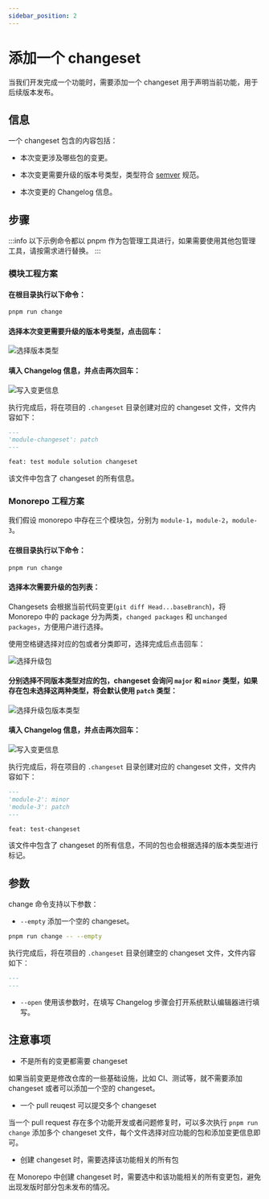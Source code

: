 ```yaml
---
sidebar_position: 2
---
```


# 添加一个 changeset

当我们开发完成一个功能时，需要添加一个 changeset 用于声明当前功能，用于后续版本发布。

## 信息

一个 changeset 包含的内容包括：

- 本次变更涉及哪些包的变更。

- 本次变更需要升级的版本号类型，类型符合 [semver](https://semver.org/) 规范。

- 本次变更的 Changelog 信息。

## 步骤

:::info
以下示例命令都以 pnpm 作为包管理工具进行，如果需要使用其他包管理工具，请按需求进行替换。
:::

### 模块工程方案

#### 在根目录执行以下命令：

```bash
pnpm run change
```

#### 选择本次变更需要升级的版本号类型，点击回车：

![选择版本类型](https://lf3-static.bytednsdoc.com/obj/eden-cn/zq-uylkvT/ljhwZthlaukjlkulzlp/changeset-select-version.png)

#### 填入 Changelog 信息，并点击两次回车：

![写入变更信息](https://lf3-static.bytednsdoc.com/obj/eden-cn/zq-uylkvT/ljhwZthlaukjlkulzlp/changeset-input-changelog.png)

执行完成后，将在项目的 `.changeset` 目录创建对应的 changeset 文件，文件内容如下：

```markdown
---
'module-changeset': patch
---

feat: test module solution changeset
```

该文件中包含了 changeset 的所有信息。

### Monorepo 工程方案

我们假设 monorepo 中存在三个模块包，分别为 `module-1`，`module-2`，`module-3`。

#### 在根目录执行以下命令：

```bash
pnpm run change
```

#### 选择本次需要升级的包列表：

Changesets 会根据当前代码变更(`git diff Head...baseBranch`)，将 Monorepo 中的 package 分为两类，`changed packages` 和 `unchanged packages`，方便用户进行选择。

使用空格键选择对应的包或者分类即可，选择完成后点击回车：

![选择升级包](https://lf3-static.bytednsdoc.com/obj/eden-cn/zq-uylkvT/ljhwZthlaukjlkulzlp/changeset-select-packages.png)

#### 分别选择不同版本类型对应的包，changeset 会询问 `major` 和 `minor` 类型，如果存在包未选择这两种类型，将会默认使用 `patch` 类型：

![选择升级包版本类型](https://lf3-static.bytednsdoc.com/obj/eden-cn/zq-uylkvT/ljhwZthlaukjlkulzlp/changeset-auto-select-patch.png)

#### 填入 Changelog 信息，并点击两次回车：

![写入变更信息](https://lf3-static.bytednsdoc.com/obj/eden-cn/zq-uylkvT/ljhwZthlaukjlkulzlp/changeset-input-changelog-monorepo.png)

执行完成后，将在项目的 `.changeset` 目录创建对应的 changeset 文件，文件内容如下：

```markdown
---
'module-2': minor
'module-3': patch
---

feat: test-changeset
```

该文件中包含了 changeset 的所有信息，不同的包也会根据选择的版本类型进行标记。

## 参数

change 命令支持以下参数：

- `--empty` 添加一个空的 changeset。

```bash
pnpm run change -- --empty
```

执行完成后，将在项目的 `.changeset` 目录创建空的 changeset 文件，文件内容如下：

```markdown
---
---
```

- `--open` 使用该参数时，在填写 Changelog 步骤会打开系统默认编辑器进行填写。

## 注意事项

- 不是所有的变更都需要 changeset

如果当前变更是修改仓库的一些基础设施，比如 CI、测试等，就不需要添加 changeset 或者可以添加一个空的 changeset。

- 一个 pull reuqest 可以提交多个 changeset

当一个 pull request 存在多个功能开发或者问题修复时，可以多次执行 `pnpm run change` 添加多个 changeset 文件，每个文件选择对应功能的包和添加变更信息即可。

- 创建 changeset 时，需要选择该功能相关的所有包

在 Monorepo 中创建 changeset 时，需要选中和该功能相关的所有变更包，避免出现发版时部分包未发布的情况。
